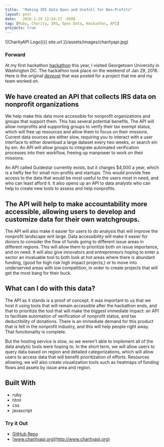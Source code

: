 ```yaml
---
title:  "Making IRS Data Open and Usefull for Non-Profits"
layout: post
date:   2016-1-29 12:24:17 -0500
tag: [Ruby, Charity, IRS, Open Data, Hackathon, API]
projects: true
---
```


![CharityAPI Logo]({{ site.url }}/assets/images/charityapi.jpg)

### Forward
At my first hackathon [hackathon](http://www.hoyahacks.com/) this year, I visited Georgetown University in Washington DC. The hackathon took place on the weekend of Jan 29, 2016. Here is the original [devpost](https://devpost.com/software/charityapi-qrem6z) that was posted for a project that me and my team worked on.


## We have created an API that collects IRS data on nonprofit organizations
We help make this data more accessible for nonprofit organizations and groups that support them. This has several potential benefits. The API will allow nonprofits and supporting groups to verify their tax exempt status, which will free up resources and allow them to focus on their missions. Current data sources are either slow, requiring you to interact with a user interface to either download a large dataset every two weeks, or search ein by ein. An API will allow groups to integrate automated verification processes into their workflow, freeing up manpower to work on their missions.

An API called Guidestar currently exists, but it charges $4,000 a year, which is a hefty fee for small non-profits and startups. This would provide free access to the data that would be most useful to the users most in need, and who can least afford it. It also opens up an API to data analysts who can help to create new tools to assess and help nonprofits.

## The API will help to make accountability more accessible, allowing users to develop and customize data for their own watchgroups.
The API will also make it easier for users to do analysis that will improve the nonprofit landscape writ large. Data accessibility will make it easier for donors to consider the flow of funds going to different issue areas in different regions. This will allow them to prioritize both on issue importance, and on need. It will also give innovators and entrepreneurs hoping to enter a sector an invaluable tool to both look at hot areas where there is abundant funding, (good for high risk high impact projects,) or to move into underserved areas with low competition, in order to create projects that will get the most bang for their buck.

## What can I do with this data?
The API as it stands is a proof of concept. It was important to us that we host it using tools that will remain accessible after the hackathon ends, and that to prioritize the tool that will make the biggest immediate impact: an API to facilitate automation of verification of nonprofit status, and tax deductibility of donations. There is an immediate demand for this product that is felt in the nonprofit industry, and this will help people right away. That functionality is complete.

But the hosting service is slow, so we weren't able to implement all of the data analytic tools were hoping to. In the short term, we will allow users to query data based on region and detailed categorizations, which will allow users to access data that will benefit prioritization of efforts. Resources allowing, we will also create visualization tools such as heatmaps of funding flows and assets by issue area and region.

## Built With
* ruby
* html
* css
* javascript

### Try it Out
* [GitHub Repo](https://github.com/grantmnelson/charityapi)
* [www.charityapi.org](http://www.charityapi.org)
